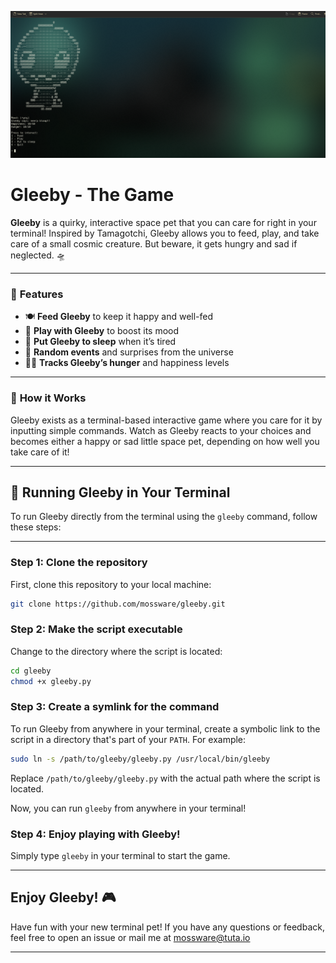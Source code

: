 <p align="center">
  <img src="gleeby_image.png" alt="Gleeby Game"/>
</p>

# **Gleeby - The Game**

**Gleeby** is a quirky, interactive space pet that you can care for right in your terminal! Inspired by Tamagotchi, Gleeby allows you to feed, play, and take care of a small cosmic creature. But beware, it gets hungry and sad if neglected. 🛸

---

### 🌟 **Features**
- 🍽️ **Feed Gleeby** to keep it happy and well-fed
- 🎲 **Play with Gleeby** to boost its mood
- 🛌 **Put Gleeby to sleep** when it’s tired
- 🌌 **Random events** and surprises from the universe
- 🧑‍🚀 **Tracks Gleeby’s hunger** and happiness levels

---

### 🤖 **How it Works**
Gleeby exists as a terminal-based interactive game where you care for it by inputting simple commands. Watch as Gleeby reacts to your choices and becomes either a happy or sad little space pet, depending on how well you take care of it!

---

## 🚀 **Running Gleeby in Your Terminal**

To run Gleeby directly from the terminal using the `gleeby` command, follow these steps:

---


### Step 1: Clone the repository
First, clone this repository to your local machine:
```bash
git clone https://github.com/mossware/gleeby.git
```

### Step 2: Make the script executable
Change to the directory where the script is located:
```bash
cd gleeby
chmod +x gleeby.py
```
### Step 3: Create a symlink for the command
To run Gleeby from anywhere in your terminal, create a symbolic link to the script in a directory that's part of your `PATH`. For example:
```bash
sudo ln -s /path/to/gleeby/gleeby.py /usr/local/bin/gleeby
```
Replace `/path/to/gleeby/gleeby.py` with the actual path where the script is located.

Now, you can run `gleeby` from anywhere in your terminal!

### Step 4: Enjoy playing with Gleeby!
Simply type `gleeby` in your terminal to start the game.


---

## Enjoy Gleeby! 🎮

Have fun with your new terminal pet! If you have any questions or feedback, feel free to open an issue or mail me at mossware@tuta.io

---
